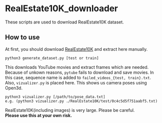 # RealEstate10K_downloader
These scripts are used to download RealEstate10K dataset. 

## How to use   
At first, you should download [RealEstate10K](https://google.github.io/realestate10k/download.html) and extract here manually.   
```shell
python3 generate_dataset.py [test or train]
```
This downloads YouTube movies and extract frames which are needed.  Because of unkown reasons, `pytube` fails to download and save movies. 
In this case, sequence name is added to `failed_videos_{test, train}.txt`.   
Also, `vizualizer.py` is placed here. This shows us camera poses using Open3d.
```shell
python3 vizualizer.py [/path/to/pose_data.txt]
e.g. (python3 vizualizer.py ./RealEstate10K/test/0c4c5d5f751aabf5.txt)
```

RealEstate10K(including images) is very large. Please be careful.    
__Please use this at your own risk.__
